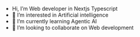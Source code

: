 -  Hi, I’m Web developer in Nextjs Typescript 
- 👀 I’m interested in Artificial intelligence 
- 🌱 I’m currently learning Agentic AI 
- 💞️ I’m looking to collaborate on Web development                     

